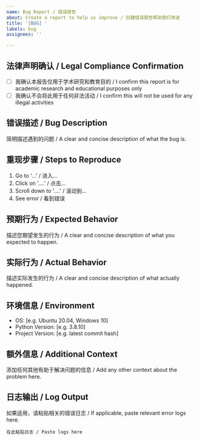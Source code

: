 ```yaml
---
name: Bug Report / 错误报告
about: Create a report to help us improve / 创建错误报告帮助我们改进
title: '[BUG] '
labels: bug
assignees: ''

---
```


## 法律声明确认 / Legal Compliance Confirmation

- [ ] 我确认本报告仅用于学术研究和教育目的 / I confirm this report is for academic research and educational purposes only
- [ ] 我确认不会将此用于任何非法活动 / I confirm this will not be used for any illegal activities

## 错误描述 / Bug Description

简明描述遇到的问题 / A clear and concise description of what the bug is.

## 重现步骤 / Steps to Reproduce

1. Go to '...' / 进入...
2. Click on '....' / 点击...
3. Scroll down to '....' / 滚动到...
4. See error / 看到错误

## 预期行为 / Expected Behavior

描述您期望发生的行为 / A clear and concise description of what you expected to happen.

## 实际行为 / Actual Behavior

描述实际发生的行为 / A clear and concise description of what actually happened.

## 环境信息 / Environment

- OS: [e.g. Ubuntu 20.04, Windows 10]
- Python Version: [e.g. 3.8.10]
- Project Version: [e.g. latest commit hash]

## 额外信息 / Additional Context

添加任何其他有助于解决问题的信息 / Add any other context about the problem here.

## 日志输出 / Log Output

如果适用，请粘贴相关的错误日志 / If applicable, paste relevant error logs here.

```
在此粘贴日志 / Paste logs here
```
